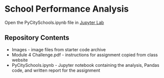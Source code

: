 # School Performance Analysis

Open the PyCitySchools.ipynb file in [Jupyter Lab](https://jupyter.org/)

## Repository Contents
- Images - image files from starter code archive
- Module 4 Challenge.pdf - instructions for assignment copied from class website
- PyCitySchools.ipynb - Jupyter notebook containing the analysis, Pandas code, and written report for the assignment

